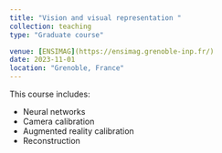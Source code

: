 ```yaml
---
title: "Vision and visual representation "
collection: teaching
type: "Graduate course"

venue: [ENSIMAG](https://ensimag.grenoble-inp.fr/)
date: 2023-11-01
location: "Grenoble, France"
---
```

This course includes:
- Neural networks
- Camera calibration
- Augmented reality calibration
- Reconstruction
